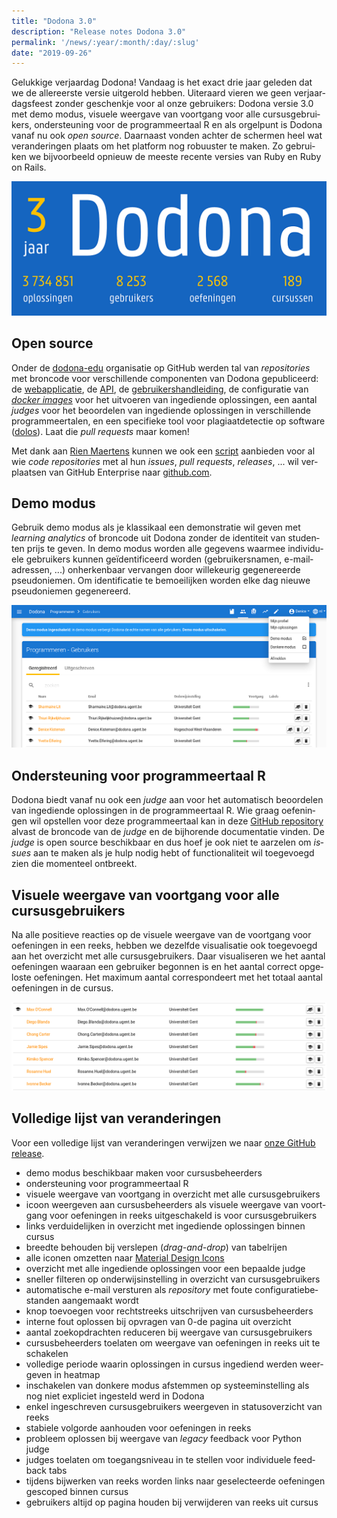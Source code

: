```yaml
---
title: "Dodona 3.0"
description: "Release notes Dodona 3.0"
permalink: '/news/:year/:month/:day/:slug'
date: "2019-09-26"
---
```


<NewsHeader :title="$frontmatter.title" :date="$frontmatter.date" lang="nl" />

Gelukkige verjaardag Dodona! Vandaag is het exact drie jaar geleden dat we de allereerste versie uitgerold hebben. Uiteraard vieren we geen verjaardagsfeest zonder geschenkje voor al onze gebruikers: Dodona versie 3.0 met demo modus, visuele weergave van voortgang voor alle cursusgebruikers, ondersteuning voor de programmeertaal R en als orgelpunt is Dodona vanaf nu ook _open source_. Daarnaast vonden achter de schermen heel wat veranderingen plaats om het platform nog robuuster te maken. Zo gebruiken we bijvoorbeeld opnieuw de meeste recente versies van Ruby en Ruby on Rails.

![Dodona in numbers](./3-jaar.png)

## Open source

Onder de [dodona-edu](https://github.com/dodona-edu) organisatie op GitHub werden tal van _repositories_ met broncode voor verschillende componenten van Dodona gepubliceerd: de [webapplicatie](https://github.com/dodona-edu/dodona), de [API](https://github.com/dodona-edu/dodona-api-typescript), de [gebruikershandleiding](https://github.com/dodona-edu/dodona-edu.github.io), de configuratie van [_docker images_](https://github.com/dodona-edu/docker-images) voor het uitvoeren van ingediende oplossingen, een aantal _judges_ voor het beoordelen van ingediende oplossingen in verschillende programmeertalen, en een specifieke tool voor plagiaatdetectie op software ([dolos](https://github.com/dodona-edu/dolos)). Laat die _pull requests_ maar komen!  

Met dank aan [Rien Maertens](https://github.com/rien) kunnen we ook een [script](https://github.com/dodona-edu/github-migrate) aanbieden voor al wie _code repositories_ met al hun _issues_, _pull requests_, _releases_, ... wil verplaatsen van GitHub Enterprise naar [github.com](https://github.com).  

## Demo modus

Gebruik demo modus als je klassikaal een demonstratie wil geven met _learning analytics_ of broncode uit Dodona zonder de identiteit van studenten prijs te geven. In demo modus worden alle gegevens waarmee individuele gebruikers kunnen geïdentificeerd worden (gebruikersnamen, e-mailadressen, ...) onherkenbaar vervangen door willekeurig gegenereerde pseudoniemen. Om identificatie te bemoeilijken worden elke dag nieuwe pseudoniemen gegenereerd.  

![demo modus](./demo-modus.png)

## Ondersteuning voor programmeertaal R

Dodona biedt vanaf nu ook een _judge_ aan voor het automatisch beoordelen van ingediende oplossingen in de programmeertaal R. Wie graag oefeningen wil opstellen voor deze programmeertaal kan in deze [GitHub repository](https://github.com/dodona-edu/judge-r) alvast de broncode van de _judge_ en de bijhorende documentatie vinden. De _judge_ is open source beschikbaar en dus hoef je ook niet te aarzelen om _issues_ aan te maken als je hulp nodig hebt of functionaliteit wil toegevoegd zien die momenteel ontbreekt.  

## Visuele weergave van voortgang voor alle cursusgebruikers

Na alle positieve reacties op de visuele weergave van de voortgang voor oefeningen in een reeks, hebben we dezelfde visualisatie ook toegevoegd aan het overzicht met alle cursusgebruikers. Daar visualiseren we het aantal oefeningen waaraan een gebruiker begonnen is en het aantal correct opgeloste oefeningen. Het maximum aantal correspondeert met het totaal aantal oefeningen in de cursus.  

![user progress](./user-progress.png)

## Volledige lijst van veranderingen  

Voor een volledige lijst van veranderingen verwijzen we naar [onze GitHub release](https://github.com/dodona-edu/dodona/releases/tag/3.0).

*   demo modus beschikbaar maken voor cursusbeheerders
*   ondersteuning voor programmeertaal R
*   visuele weergave van voortgang in overzicht met alle cursusgebruikers
*   icoon weergeven aan cursusbeheerders als visuele weergave van voortgang voor oefeningen in reeks uitgeschakeld is voor cursusgebruikers
*   links verduidelijken in overzicht met ingediende oplossingen binnen cursus
*   breedte behouden bij verslepen (_drag-and-drop_) van tabelrijen
*   alle iconen omzetten naar [Material Design Icons](https://material.io/resources/icons/)
*   overzicht met alle ingediende oplossingen voor een bepaalde judge
*   sneller filteren op onderwijsinstelling in overzicht van cursusgebruikers
*   automatische e-mail versturen als _repository_ met foute configuratiebestanden aangemaakt wordt
*   knop toevoegen voor rechtstreeks uitschrijven van cursusbeheerders
*   interne fout oplossen bij opvragen van 0-de pagina uit overzicht
*   aantal zoekopdrachten reduceren bij weergave van cursusgebruikers
*   cursusbeheerders toelaten om weergave van oefeningen in reeks uit te schakelen
*   volledige periode waarin oplossingen in cursus ingediend werden weergeven in heatmap
*   inschakelen van donkere modus afstemmen op systeeminstelling als nog niet expliciet ingesteld werd in Dodona
*   enkel ingeschreven cursusgebruikers weergeven in statusoverzicht van reeks
*   stabiele volgorde aanhouden voor oefeningen in reeks
*   probleem oplossen bij weergave van _legacy_ feedback voor Python judge
*   judges toelaten om toegangsniveau in te stellen voor individuele feedback tabs
*   tijdens bijwerken van reeks worden links naar geselecteerde oefeningen gescoped binnen cursus
*   gebruikers altijd op pagina houden bij verwijderen van reeks uit cursus
